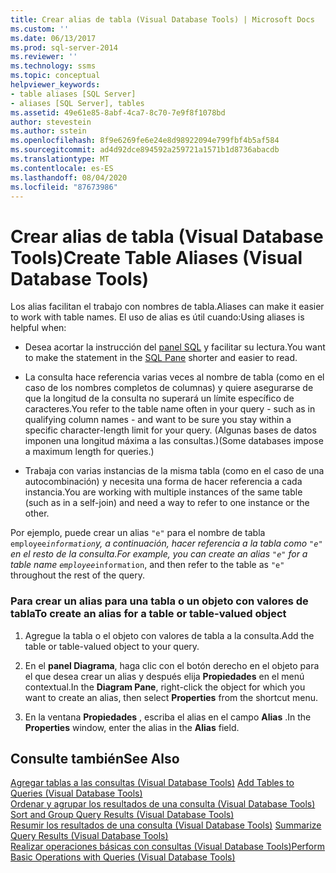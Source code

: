 ```yaml
---
title: Crear alias de tabla (Visual Database Tools) | Microsoft Docs
ms.custom: ''
ms.date: 06/13/2017
ms.prod: sql-server-2014
ms.reviewer: ''
ms.technology: ssms
ms.topic: conceptual
helpviewer_keywords:
- table aliases [SQL Server]
- aliases [SQL Server], tables
ms.assetid: 49e61e85-8abf-4ca7-8c70-7e9f8f1078bd
author: stevestein
ms.author: sstein
ms.openlocfilehash: 8f9e6269fe6e24e8d98922094e799fbf4b5af584
ms.sourcegitcommit: ad4d92dce894592a259721a1571b1d8736abacdb
ms.translationtype: MT
ms.contentlocale: es-ES
ms.lasthandoff: 08/04/2020
ms.locfileid: "87673986"
---
```

# <a name="create-table-aliases-visual-database-tools"></a><span data-ttu-id="cda83-102">Crear alias de tabla (Visual Database Tools)</span><span class="sxs-lookup"><span data-stu-id="cda83-102">Create Table Aliases (Visual Database Tools)</span></span>
  <span data-ttu-id="cda83-103">Los alias facilitan el trabajo con nombres de tabla.</span><span class="sxs-lookup"><span data-stu-id="cda83-103">Aliases can make it easier to work with table names.</span></span> <span data-ttu-id="cda83-104">El uso de alias es útil cuando:</span><span class="sxs-lookup"><span data-stu-id="cda83-104">Using aliases is helpful when:</span></span>  
  
-   <span data-ttu-id="cda83-105">Desea acortar la instrucción del [panel SQL](visual-database-tools.md) y facilitar su lectura.</span><span class="sxs-lookup"><span data-stu-id="cda83-105">You want to make the statement in the [SQL Pane](visual-database-tools.md) shorter and easier to read.</span></span>  
  
-   <span data-ttu-id="cda83-106">La consulta hace referencia varias veces al nombre de tabla (como en el caso de los nombres completos de columnas) y quiere asegurarse de que la longitud de la consulta no superará un límite específico de caracteres.</span><span class="sxs-lookup"><span data-stu-id="cda83-106">You refer to the table name often in your query - such as in qualifying column names - and want to be sure you stay within a specific character-length limit for your query.</span></span> <span data-ttu-id="cda83-107">(Algunas bases de datos imponen una longitud máxima a las consultas.)</span><span class="sxs-lookup"><span data-stu-id="cda83-107">(Some databases impose a maximum length for queries.)</span></span>  
  
-   <span data-ttu-id="cda83-108">Trabaja con varias instancias de la misma tabla (como en el caso de una autocombinación) y necesita una forma de hacer referencia a cada instancia.</span><span class="sxs-lookup"><span data-stu-id="cda83-108">You are working with multiple instances of the same table (such as in a self-join) and need a way to refer to one instance or the other.</span></span>  
  
 <span data-ttu-id="cda83-109">Por ejemplo, puede crear un alias `"e"` para el nombre de tabla `employee`_`information`y, a continuación, hacer referencia a la tabla como `"e"` en el resto de la consulta.</span><span class="sxs-lookup"><span data-stu-id="cda83-109">For example, you can create an alias `"e"` for a table name `employee`_`information`, and then refer to the table as `"e"` throughout the rest of the query.</span></span>  
  
### <a name="to-create-an-alias-for-a-table-or-table-valued-object"></a><span data-ttu-id="cda83-110">Para crear un alias para una tabla o un objeto con valores de tabla</span><span class="sxs-lookup"><span data-stu-id="cda83-110">To create an alias for a table or table-valued object</span></span>  
  
1.  <span data-ttu-id="cda83-111">Agregue la tabla o el objeto con valores de tabla a la consulta.</span><span class="sxs-lookup"><span data-stu-id="cda83-111">Add the table or table-valued object to your query.</span></span>  
  
2.  <span data-ttu-id="cda83-112">En el **panel Diagrama**, haga clic con el botón derecho en el objeto para el que desea crear un alias y después elija **Propiedades** en el menú contextual.</span><span class="sxs-lookup"><span data-stu-id="cda83-112">In the **Diagram Pane**, right-click the object for which you want to create an alias, then select **Properties** from the shortcut menu.</span></span>  
  
3.  <span data-ttu-id="cda83-113">En la ventana **Propiedades** , escriba el alias en el campo **Alias** .</span><span class="sxs-lookup"><span data-stu-id="cda83-113">In the **Properties** window, enter the alias in the **Alias** field.</span></span>  
  
## <a name="see-also"></a><span data-ttu-id="cda83-114">Consulte también</span><span class="sxs-lookup"><span data-stu-id="cda83-114">See Also</span></span>  
 <span data-ttu-id="cda83-115">[Agregar tablas a las consultas &#40;Visual Database Tools&#41;](add-tables-to-queries-visual-database-tools.md) </span><span class="sxs-lookup"><span data-stu-id="cda83-115">[Add Tables to Queries &#40;Visual Database Tools&#41;](add-tables-to-queries-visual-database-tools.md) </span></span>  
 <span data-ttu-id="cda83-116">[Ordenar y agrupar los resultados de una consulta &#40;Visual Database Tools&#41;](sort-and-group-query-results-visual-database-tools.md) </span><span class="sxs-lookup"><span data-stu-id="cda83-116">[Sort and Group Query Results &#40;Visual Database Tools&#41;](sort-and-group-query-results-visual-database-tools.md) </span></span>  
 <span data-ttu-id="cda83-117">[Resumir los resultados de una consulta &#40;Visual Database Tools&#41;](summarize-query-results-visual-database-tools.md) </span><span class="sxs-lookup"><span data-stu-id="cda83-117">[Summarize Query Results &#40;Visual Database Tools&#41;](summarize-query-results-visual-database-tools.md) </span></span>  
 [<span data-ttu-id="cda83-118">Realizar operaciones básicas con consultas (Visual Database Tools)</span><span class="sxs-lookup"><span data-stu-id="cda83-118">Perform Basic Operations with Queries &#40;Visual Database Tools&#41;</span></span>](perform-basic-operations-with-queries-visual-database-tools.md)  
  
  
